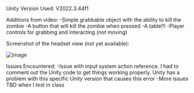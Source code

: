 Unity Version Used: V2022.3.44f1

Additions from video: 
  -Simple grabbable object with the ability to kill the zombie
  -A button that will kill the zombie when pressed
  -A table!!!
  -Player controls for grabbing and interacting (not moving)

Screenshot of the headset view (not yet available):

![image](https://github.com/user-attachments/assets/3d21de11-dc71-4e3e-826b-c74d2e2a9722)

Issues Encountered:
  -Issue with input system action reference. I had to comment out the Unity code to get things working properly. Unity has a problem with this specific Unity version that causes this error
  -More issues TBD when I test in class
